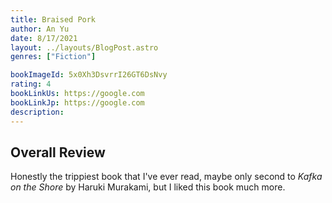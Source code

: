 ```yaml
---
title: Braised Pork
author: An Yu
date: 8/17/2021
layout: ../layouts/BlogPost.astro
genres: ["Fiction"]

bookImageId: 5x0Xh3DsvrrI26GT6DsNvy
rating: 4
bookLinkUs: https://google.com
bookLinkJp: https://google.com
description:
---
```


## Overall Review

Honestly the trippiest book that I've ever read, maybe only second to <i>Kafka on the Shore</i> by Haruki Murakami, but I liked this book much more. 